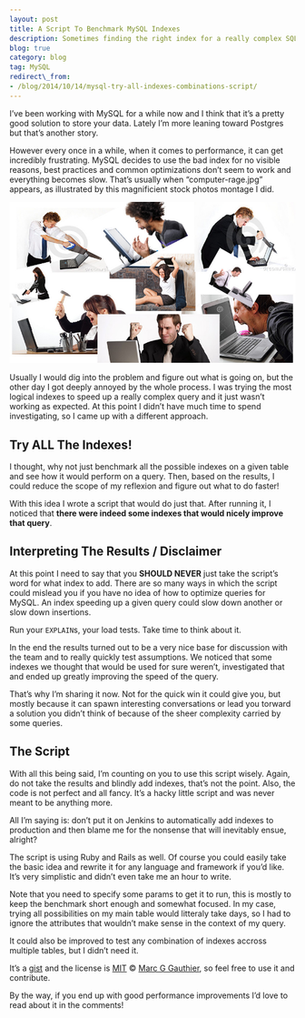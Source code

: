 ```yaml
---
layout: post
title: A Script To Benchmark MySQL Indexes
description: Sometimes finding the right index for a really complex SQL query can be hard and time consuming. That’s why I wrote a script trying all possible combinations of indexes and benchmark each one!
blog: true
category: blog
tag: MySQL
redirect\_from:
- /blog/2014/10/14/mysql-try-all-indexes-combinations-script/
---
```


I’ve been working with MySQL for a while now and I think that it’s a pretty good solution to store your data. Lately I’m more leaning toward Postgres but that’s another story.

However every once in a while, when it comes to performance, it can get incredibly frustrating. MySQL decides to use the bad index for no visible reasons, best practices and common optimizations don’t seem to work and everything becomes slow. That’s usually when “computer-rage.jpg” appears, as illustrated by this magnificient stock photos montage I did.

<div style="text-align: center"><img style="width: 700px;" src="/assets/blog/computer_rage.jpg" /></div>

Usually I would dig into the problem and figure out what is going on, but the other day I got deeply annoyed by the whole process. I was trying the most logical indexes to speed up a really complex query and it just wasn’t working as expected. At this point I didn’t have much time to spend investigating, so I came up with a different approach.

## Try ALL The Indexes!

I thought, why not just benchmark all the possible indexes on a given table and see how it would perform on a query. Then, based on the results, I could reduce the scope of my reflexion and figure out what to do faster!

With this idea I wrote a script that would do just that. After running it, I noticed that **there were indeed some indexes that would nicely improve that query**.

## Interpreting The Results / Disclaimer

At this point I need to say that you **SHOULD NEVER** just take the script’s word for what index to add. There are so many ways in which the script could mislead you if you have no idea of how to optimize queries for MySQL. An index speeding up a given query could slow down another or slow down insertions.

Run your `EXPLAIN`s, your load tests. Take time to think about it.

In the end the results turned out to be a very nice base for discussion with the team and to really quickly test assumptions. We noticed that some indexes we thought that would be used for sure weren’t, investigated that and ended up greatly improving the speed of the query.

That’s why I’m sharing it now. Not for the quick win it could give you, but mostly because it can spawn interesting conversations or lead you torward a solution you didn’t think of because of the sheer complexity carried by some queries.

## The Script

With all this being said, I’m counting on you to use this script wisely. Again, do not take the results and blindly add indexes, that’s not the point. Also, the code is not perfect and all fancy. It’s a hacky little script and was never meant to be anything more.

All I’m saying is: don’t put it on Jenkins to automatically add indexes to production and then blame me for the nonsense that will inevitably ensue, alright?

<script src="https://gist.github.com/marcgg/bb10ba6d80bf598ccd38.js"></script>

The script is using Ruby and Rails as well. Of course you could easily take the basic idea and rewrite it for any language and framework if you’d like. It’s very simplistic and didn’t even take me an hour to write.

Note that you need to specify some params to get it to run, this is mostly to keep the benchmark short enough and somewhat focused. In my case, trying all possibilities on my main table would litteraly take days, so I had to ignore the attributes that wouldn’t make sense in the context of my query.

It could also be improved to test any combination of indexes accross multiple tables, but I didn’t need it.

It’s a [gist][1] and the license is [MIT][2] &copy; [Marc G Gauthier][3], so feel free to use it and contribute.

By the way, if you end up with good performance improvements I’d love to read about it in the comments!

[1]:	http://opensource.org/licenses/MIT
[2]:	http://opensource.org/licenses/MIT
[3]:	http://marcgg.com